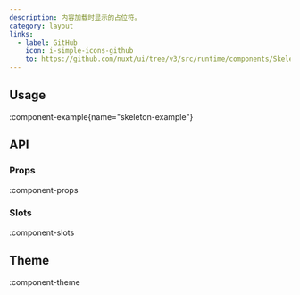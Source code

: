 ```yaml
---
description: 内容加载时显示的占位符。
category: layout
links:
  - label: GitHub
    icon: i-simple-icons-github
    to: https://github.com/nuxt/ui/tree/v3/src/runtime/components/Skeleton.vue
---
```


## Usage

:component-example{name="skeleton-example"}

## API

### Props

:component-props

### Slots

:component-slots

## Theme

:component-theme
